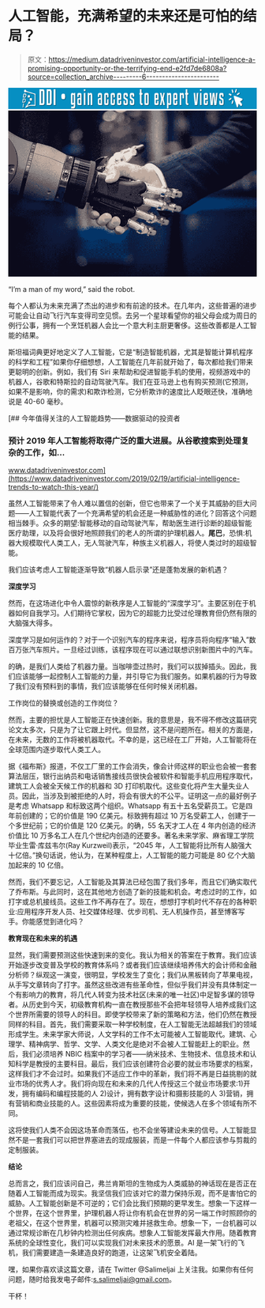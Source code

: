 # 人工智能，充满希望的未来还是可怕的结局？

> 原文：<https://medium.datadriveninvestor.com/artificial-intelligence-a-promising-opportunity-or-the-terrifying-end-e2fd7de6808a?source=collection_archive---------6----------------------->

[![](img/ecb0d2f5f114683927d9d8bfd1e91af6.png)](http://www.track.datadriveninvestor.com/1B9E)![](img/73c670c1be55badd7d6ae1554e4b2f16.png)

“I’m a man of my word,” said the robot.

每个人都认为未来充满了杰出的进步和有前途的技术。在几年内，这些普遍的进步可能会让自动飞行汽车变得司空见惯。去另一个星球看望你的祖父母会成为周日的例行公事，拥有一个烹饪机器人会比一个意大利主厨更奢侈。这些改善都是人工智能的结果。

斯坦福词典更好地定义了人工智能，它是“制造智能机器，尤其是智能计算机程序的科学和工程”如果你仔细想想，人工智能在几年前就开始了，每次都给我们带来更聪明的创新。例如，我们有 Siri 来帮助和促进智能手机的使用，视频游戏中的机器人，谷歌和特斯拉的自动驾驶汽车。我们在亚马逊上也有购买预测(它预测，如果不是影响，你的需求)和欺诈检测，它分析欺诈的速度比人眨眼还快，准确地说是 40-60 毫秒。

[](https://www.datadriveninvestor.com/2019/02/19/artificial-intelligence-trends-to-watch-this-year/) [## 今年值得关注的人工智能趋势——数据驱动的投资者

### 预计 2019 年人工智能将取得广泛的重大进展。从谷歌搜索到处理复杂的工作，如…

www.datadriveninvestor.com](https://www.datadriveninvestor.com/2019/02/19/artificial-intelligence-trends-to-watch-this-year/) 

虽然人工智能带来了令人难以置信的创新，但它也带来了一个关于其威胁的巨大问题——人工智能代表了一个充满希望的机会还是一种威胁性的进化？回答这个问题相当棘手。众多的期望:智能移动的自动驾驶汽车，帮助医生进行诊断的超级智能医疗助理，以及将会很好地照顾我们的老人的所谓的护理机器人。**尾巴**，恐惧:机器大规模取代人类工人，无人驾驶汽车，种族主义机器人，将使人类过时的超级智能。

我们应该考虑人工智能逐渐导致“机器人启示录”还是蓬勃发展的新机遇？

**深度学习**

然而，在这场进化中令人震惊的新秩序是人工智能的“深度学习”。主要区别在于机器如何自我学习。人们期待它掌权，因为它的超能力比受过伦理教育但仍然有限的大脑强大得多。

深度学习是如何运作的？对于一个识别汽车的程序来说，程序员将向程序“输入”数百万张汽车照片。一旦经过训练，该程序现在可以通过联想识别新图片中的汽车。

的确，是我们人类给了机器力量。当咖啡壶过热时，我们可以拔掉插头。因此，我们应该能够一起控制人工智能的力量，并引导它为我们服务。如果机器的行为导致了我们没有预料到的事情，我们应该能够在任何时候关闭机器。

工作岗位的替换或创造的工作岗位？

然而，主要的担忧是人工智能正在快速创新。我的意思是，我不得不修改这篇研究论文太多次，只是为了让它跟上时代。但显然，这不是问题所在。相关的方面是，在未来，无数的工作将被机器取代。不幸的是，这已经在工厂开始，人工智能将在全球范围内逐步取代人类工人。

据《福布斯》报道，不仅工厂里的工作会消失，像会计师这样的职业也会被一套套算法层压，银行出纳员和电话销售接线员很快会被软件和智能手机应用程序取代，建筑工人会被全天候工作的机器和 3D 打印机取代。这些变化将产生大量失业人员。因此，当涉及到被拒绝的人时，将会有很大的不公平。证明这一点的最好例子是考虑 Whatsapp 和标致这两个组织。Whatsapp 有五十五名受薪员工。它是四年前创建的；它的价值是 190 亿美元。标致拥有超过 10 万名受薪工人，创建于一个多世纪前；它的价值是 120 亿美元。的确，55 名天才工人在 4 年内创造的经济价值比 10 万多名工人在几个世纪内创造的还要多。著名未来学家、麻省理工学院毕业生雷·库兹韦尔(Ray Kurzweil)表示，“2045 年，人工智能将比所有人脑强大十亿倍。”换句话说，他认为，在某种程度上，人工智能的能力可能是 80 亿个大脑加起来的 10 亿倍。

然而，我们不要忘记，人工智能及其算法已经包围了我们多年，而且它们确实取代了乔布斯。与此同时，这在其他地方创造了新的技能和机会。考虑过时的工作，如打字或总机接线员。这些工作不再存在了。现在，想想打字机时代不存在的各种职业:应用程序开发人员、社交媒体经理、优步司机、无人机操作员，甚至博客写手。你能感觉到进化吗？

**教育现在和未来的机遇**

显然，我们需要预测这些快速到来的变化。我认为相关的答案在于教育。我们应该开始逐步改变普及学校的教育体系吗？或者我们应该继续培养伟大的会计师和金融分析师？纵观这一演变，很明显，学校发生了变化；我们从黑板转向了苹果电视，从手写文章转向了打字。虽然这些改进有些革命性，但似乎我们并没有具体制定一个有影响力的教育，将几代人转变为技术社区(未来的唯一社区)中足智多谋的领导者。从历史到今天，初级教育机构一直在教授那些不会把年轻领导人培养成我们这个世界所需要的领导人的科目。即使学校带来了新的策略和方法，他们仍然在教授同样的科目。首先，我们需要采取一种学校制度，在人工智能无法超越我们的领域形成学生。未来学家大师说，人文学科的工作不太可能被人工智能取代。建筑、心理学、精神病学、哲学、文学、人类文化是绝对不会被人工智能赶上的职业。然后，我们必须培养 NBIC 档案中的学习者——纳米技术、生物技术、信息技术和认知科学是教授的主要科目。最后，我们应该创建符合必要的就业市场要求的档案，这样我们才不会过时。如果我们不适应工作中的革新，我们将不再是日益挑剔的就业市场的优秀人才。我们将向现在和未来的几代人传授这三个就业市场要求:1)开发，拥有编码和编程技能的人 2)设计，拥有数字设计和摄影技能的人 3)营销，拥有营销和商业技能的人。这些因素将成为重要的技能，使候选人在多个领域有所不同。

这将使我们人类不会因这场革命而落伍，也不会坐等建设未来的信号。人工智能显然不是一套我们可以把世界塞进去的现成服装，而是一件每个人都应该参与剪裁的定制服装。

**结论**

总而言之，我们应该问自己，弗兰肯斯坦的生物成为人类威胁的神话现在是否正在随着人工智能而成为现实。我坚信我们应该对它的潜力保持乐观，而不是害怕它的威胁。人工智能创新是不可逆的；它们会比我们预期的更早发生。想象一下这样一个世界，在这个世界里，护理机器人将让你有机会在世界的另一端工作时照顾你的老祖父，在这个世界里，机器可以预测灾难并拯救生命。想象一下，一台机器可以通过常规诊断在几秒钟内检测出任何疾病。想象人工智能发挥最大作用。随着教育系统的全球性变化，我们可以实现我们对未来技术的愿景。AI 是一架飞行的飞机，我们需要建造一条建造良好的跑道，让这架飞机安全着陆。

嘿，如果你喜欢读这篇文章，请在 Twitter @Salimeljai 上关注我。如果你有任何问题，随时给我发电子邮件:s.salimeljai@gmail.com。

干杯！